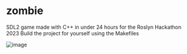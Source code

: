 # zombie

SDL2 game made with C++ in under 24 hours for the Roslyn Hackathon 2023
Build the project for yourself using the Makefiles

![image](doc/zombie's.jpg)
